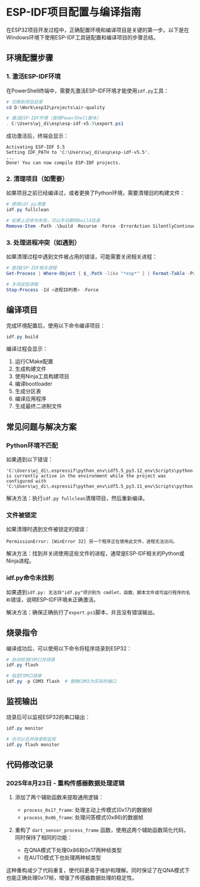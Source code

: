 # ESP-IDF项目配置与编译指南

在ESP32项目开发过程中，正确配置环境和编译项目是关键的第一步。以下是在Windows环境下使用ESP-IDF工具链配置和编译项目的步骤总结。

## 环境配置步骤

### 1. 激活ESP-IDF环境

在PowerShell终端中，需要先激活ESP-IDF环境才能使用`idf.py`工具：

```powershell
# 切换到项目目录
cd D:\Work\esp32\projects\air-quality

# 激活ESP-IDF环境（使用PowerShell脚本）
. C:\Users\wj_di\esp\esp-idf-v5.5\export.ps1
```

成功激活后，终端会显示：

```
Activating ESP-IDF 5.5
Setting IDF_PATH to 'C:\Users\wj_di\esp\esp-idf-v5.5'.
...
Done! You can now compile ESP-IDF projects.
```

### 2. 清理项目（如需要）

如果项目之前已经编译过，或者更换了Python环境，需要清理旧的构建文件：

```powershell
# 使用idf.py清理
idf.py fullclean

# 如果上述命令失败，可以手动删除build目录
Remove-Item -Path .\build -Recurse -Force -ErrorAction SilentlyContinue
```

### 3. 处理进程冲突（如遇到）

如果清理过程中遇到文件被占用的错误，可能需要关闭相关进程：

```powershell
# 查找ESP-IDF相关进程
Get-Process | Where-Object { $_.Path -like "*esp*" } | Format-Table -Property Id, ProcessName, Path

# 关闭这些进程
Stop-Process -Id <进程ID列表> -Force
```

## 编译项目

完成环境配置后，使用以下命令编译项目：

```powershell
idf.py build
```

编译过程会显示：
1. 运行CMake配置
2. 生成构建文件
3. 使用Ninja工具构建项目
4. 编译bootloader
5. 生成分区表
6. 编译应用程序
7. 生成最终二进制文件

## 常见问题与解决方案

### Python环境不匹配

如果遇到以下错误：
```
'C:\Users\wj_di\.espressif\python_env\idf5.5_py3.12_env\Scripts\python.exe' is currently active in the environment while the project was configured with 'C:\Users\wj_di\.espressif\python_env\idf5.5_py3.11_env\Scripts\python.exe'.
```

解决方法：执行`idf.py fullclean`清理项目，然后重新编译。

### 文件被锁定

如果清理时遇到文件被锁定的错误：
```
PermissionError: [WinError 32] 另一个程序正在使用此文件，进程无法访问。
```

解决方法：找到并关闭使用这些文件的进程，通常是ESP-IDF相关的Python或Ninja进程。

### idf.py命令未找到

如果遇到`idf.py: 无法将"idf.py"项识别为 cmdlet、函数、脚本文件或可运行程序的名称`错误，说明ESP-IDF环境未正确激活。

解决方法：确保正确执行了`export.ps1`脚本，并且没有错误输出。

## 烧录指令

编译成功后，可以使用以下命令将程序烧录到ESP32：

```powershell
# 自动检测COM口并烧录
idf.py flash

# 指定COM口烧录
idf.py -p COM3 flash  # 替换COM3为实际的端口
```

## 监视输出

烧录后可以监视ESP32的串口输出：

```powershell
idf.py monitor

# 也可以合并烧录和监视
idf.py flash monitor
```

## 代码修改记录

### 2025年8月23日 - 重构传感器数据处理逻辑

1. 添加了两个辅助函数来提取通用逻辑：
   - `process_0x17_frame`: 处理主动上传模式(0x17)的数据帧
   - `process_0x86_frame`: 处理问答模式(0x86)的数据帧

2. 重构了 `dart_sensor_process_frame` 函数，使用这两个辅助函数简化代码，同时保持了相同的功能：
   - 在QNA模式下处理0x86和0x17两种帧类型
   - 在AUTO模式下也处理两种帧类型

这种重构减少了代码重复，使代码更易于维护和理解。同时保证了在QNA模式下也能正确处理0x17帧，增强了传感器数据处理的稳定性。
